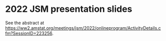 # 2022 JSM presentation slides 
See the abstract at https://ww2.amstat.org/meetings/jsm/2022/onlineprogram/ActivityDetails.cfm?SessionID=223256. 
